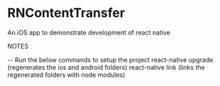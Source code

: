 # RNContentTransfer
An iOS app to demonstrate development of react native


NOTES

-- Run the below commands to setup the project
   react-native upgrade  (regenerates the ios and android folders)
   react-native link (links the regenerated folders with node modules)

   
